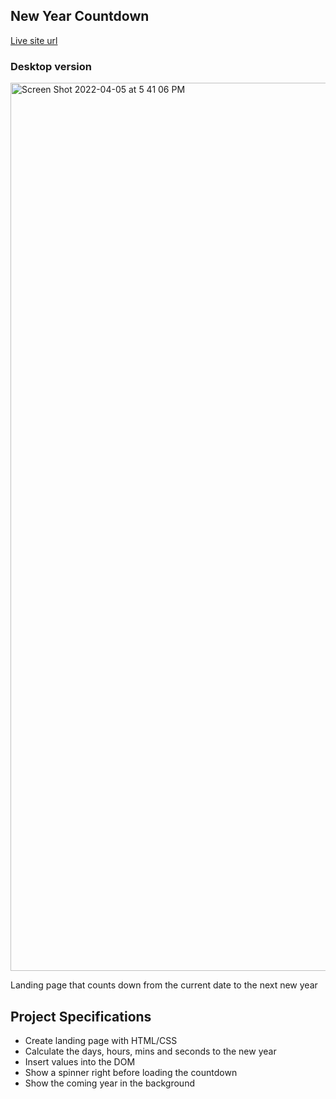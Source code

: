 ## New Year Countdown
[Live site url](https://new-year-count-down-app.netlify.app/)

### Desktop version

<img width="1421" alt="Screen Shot 2022-04-05 at 5 41 06 PM" src="https://user-images.githubusercontent.com/65924250/161714341-ca726c4a-635e-4be9-a989-323e64394c8d.png">

Landing page that counts down from the current date to the next new year

## Project Specifications

- Create landing page with HTML/CSS
- Calculate the days, hours, mins and seconds to the new year
- Insert values into the DOM
- Show a spinner right before loading the countdown
- Show the coming year in the background
